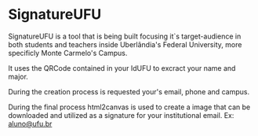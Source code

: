 # SignatureUFU

SignatureUFU is a tool that is being built focusing it`s target-audience in both students and teachers inside Uberlândia's Federal University, more specificly Monte Carmelo's Campus.

It uses the QRCode contained in your IdUFU to excract your name and major. 

During the creation process is requested your's email, phone and campus.

During the final process html2canvas is used to create a image that can be downloaded and utilized as a signature for your institutional email. Ex: aluno@ufu.br
